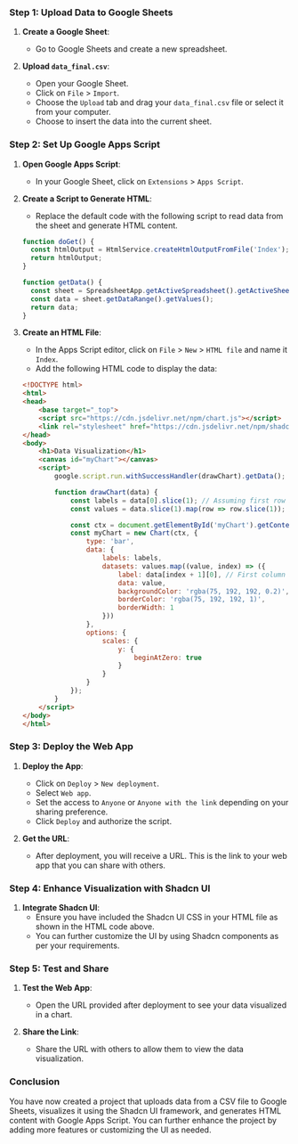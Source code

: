 ### Step 1: Upload Data to Google Sheets

1. **Create a Google Sheet**:
   - Go to Google Sheets and create a new spreadsheet.

2. **Upload `data_final.csv`**:
   - Open your Google Sheet.
   - Click on `File` > `Import`.
   - Choose the `Upload` tab and drag your `data_final.csv` file or select it from your computer.
   - Choose to insert the data into the current sheet.

### Step 2: Set Up Google Apps Script

1. **Open Google Apps Script**:
   - In your Google Sheet, click on `Extensions` > `Apps Script`.

2. **Create a Script to Generate HTML**:
   - Replace the default code with the following script to read data from the sheet and generate HTML content.

   ```javascript
   function doGet() {
     const htmlOutput = HtmlService.createHtmlOutputFromFile('Index');
     return htmlOutput;
   }

   function getData() {
     const sheet = SpreadsheetApp.getActiveSpreadsheet().getActiveSheet();
     const data = sheet.getDataRange().getValues();
     return data;
   }
   ```

3. **Create an HTML File**:
   - In the Apps Script editor, click on `File` > `New` > `HTML file` and name it `Index`.
   - Add the following HTML code to display the data:

   ```html
   <!DOCTYPE html>
   <html>
   <head>
       <base target="_top">
       <script src="https://cdn.jsdelivr.net/npm/chart.js"></script>
       <link rel="stylesheet" href="https://cdn.jsdelivr.net/npm/shadcn-ui/dist/shadcn-ui.min.css">
   </head>
   <body>
       <h1>Data Visualization</h1>
       <canvas id="myChart"></canvas>
       <script>
           google.script.run.withSuccessHandler(drawChart).getData();

           function drawChart(data) {
               const labels = data[0].slice(1); // Assuming first row is headers
               const values = data.slice(1).map(row => row.slice(1)); // Exclude first column

               const ctx = document.getElementById('myChart').getContext('2d');
               const myChart = new Chart(ctx, {
                   type: 'bar',
                   data: {
                       labels: labels,
                       datasets: values.map((value, index) => ({
                           label: data[index + 1][0], // First column as label
                           data: value,
                           backgroundColor: 'rgba(75, 192, 192, 0.2)',
                           borderColor: 'rgba(75, 192, 192, 1)',
                           borderWidth: 1
                       }))
                   },
                   options: {
                       scales: {
                           y: {
                               beginAtZero: true
                           }
                       }
                   }
               });
           }
       </script>
   </body>
   </html>
   ```

### Step 3: Deploy the Web App

1. **Deploy the App**:
   - Click on `Deploy` > `New deployment`.
   - Select `Web app`.
   - Set the access to `Anyone` or `Anyone with the link` depending on your sharing preference.
   - Click `Deploy` and authorize the script.

2. **Get the URL**:
   - After deployment, you will receive a URL. This is the link to your web app that you can share with others.

### Step 4: Enhance Visualization with Shadcn UI

1. **Integrate Shadcn UI**:
   - Ensure you have included the Shadcn UI CSS in your HTML file as shown in the HTML code above.
   - You can further customize the UI by using Shadcn components as per your requirements.

### Step 5: Test and Share

1. **Test the Web App**:
   - Open the URL provided after deployment to see your data visualized in a chart.

2. **Share the Link**:
   - Share the URL with others to allow them to view the data visualization.

### Conclusion

You have now created a project that uploads data from a CSV file to Google Sheets, visualizes it using the Shadcn UI framework, and generates HTML content with Google Apps Script. You can further enhance the project by adding more features or customizing the UI as needed.